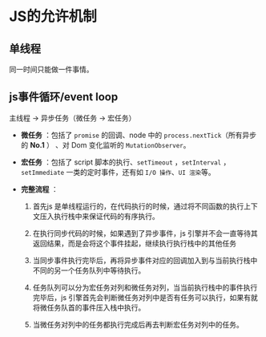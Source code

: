 # JS的允许机制

## 单线程

同一时间只能做一件事情。

## js事件循环/event loop

主线程 -> 异步任务（微任务 -> 宏任务）

* **微任务** ：包括了 `promise` 的回调、node 中的 `process.nextTick`（所有异步的 **No.1** ） 、对 Dom 变化监听的 `MutationObserver`。 

* **宏任务** ：包括了 script 脚本的执行、`setTimeout` ，`setInterval` ，`setImmediate` 一类的定时事件，还有如 `I/O 操作`、`UI 渲染`等。

* **完整流程** ：

  1. 首先js 是单线程运行的，在代码执行的时候，通过将不同函数的执行上下文压入执行栈中来保证代码的有序执行。

  2. 在执行同步代码的时候，如果遇到了异步事件，js 引擎并不会一直等待其返回结果，而是会将这个事件挂起，继续执行执行栈中的其他任务

  3. 当同步事件执行完毕后，再将异步事件对应的回调加入到与当前执行栈中不同的另一个任务队列中等待执行。

  4. 任务队列可以分为宏任务对列和微任务对列，当当前执行栈中的事件执行完毕后，js 引擎首先会判断微任务对列中是否有任务可以执行，如果有就将微任务队首的事件压入栈中执行。

  5. 当微任务对列中的任务都执行完成后再去判断宏任务对列中的任务。
